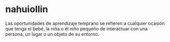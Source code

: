 # nahuiollin
Las oportunidades de aprendizaje temprano se refieren a cualquier ocasión que tenga el bebé, la niña o el niño pequeño de interactuar con una persona, un lugar o un objeto de su entorno.
